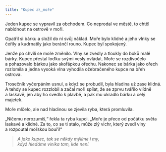 ```yaml
---
title: "Kupec a\_moře"
---
```


  

Jeden kupec se vypravil za obchodem. Co neprodal ve městě, to chtěl nabídnout na ostrově v moři.

Opatřil si bárku a složil do ní svůj náklad. Moře bylo klidné a jeho vlnky se čeřily a kudrnatily jako beránčí rouno. Kupec byl spokojený.

Jenže po chvíli se moře změnilo. Vlny se zvedly a tloukly do boků malé bárky. Kupec přestal loďku svými vesly ovládat. Moře se rozdivočelo a pohazovalo bárkou jako skořápkou ořechu. Nakonec se bárka jako ořech rozlomila a jedna vysoká vlna vyhodila ožebračeného kupce na břeh ostrova.

Trosečník vyčerpáním usnul, a když se probudil, byla hladina už zase klidná. A tehdy se kupec rozzlobil a začal moři spílat, že se zprvu tvářilo vlídně a laskavě, jen aby ho svedlo k plavbě, a pak mu ukradlo bárku a celý majetek.

Moře mlčelo, ale nad hladinou se zjevila ryba, která promluvila.

„Ničemu nerozumíš,“ řekla ta ryba kupci. „Moře je přece od počátku světa laskavé a klidné. Za to, co se ti stalo, může zlý vichr, který zvedl vlny a rozpoutal mořskou bouři!“

> _A jako kupec, tak se někdy mýlíme i my,  
> když hledáme viníka tam, kde není._
